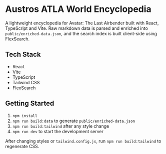 # Austros ATLA World Encyclopedia

A lightweight encyclopedia for Avatar: The Last Airbender built with React, TypeScript and Vite. Raw markdown data is parsed and enriched into `public/enriched-data.json`, and the search index is built client-side using FlexSearch.

## Tech Stack
- React
- Vite
- TypeScript
- Tailwind CSS
- FlexSearch

## Getting Started
1. `npm install`
2. `npm run build:data` to generate `public/enriched-data.json`
3. `npm run build:tailwind` after any style change
4. `npm run dev` to start the development server

After changing styles or `tailwind.config.js`, run `npm run build:tailwind` to regenerate CSS. 

